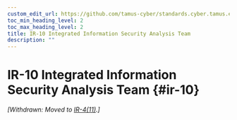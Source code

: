 ```yaml
---
custom_edit_url: https://github.com/tamus-cyber/standards.cyber.tamus.edu/tree/main/static/content/tamus.edu/TAMUS_profile.xml
toc_min_heading_level: 2
toc_max_heading_level: 2
title: IR-10 Integrated Information Security Analysis Team
description: ""
---
```


# IR-10 Integrated Information Security Analysis Team {#ir-10}


_[Withdrawn: Moved to [IR-4(11)](../ir/ir-04#ir-04.11).]_

